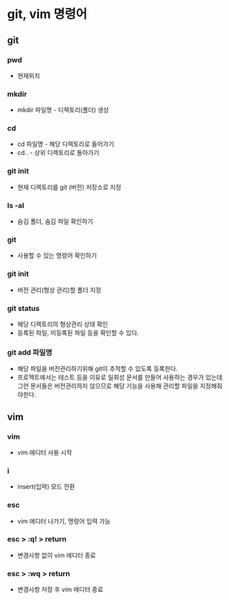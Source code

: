 # git, vim 명령어

## git

### pwd

* 현재위치

### mkdir

* mkdir 파일명 - 디렉토리\(폴더\) 생성

### cd

* cd 파일명 - 해당 디렉토리로 들어가기
* cd.. - 상위 디렉토리로 돌아가기

### git init

* 현재 디렉토리를 git \(버전\) 저장소로 지정

### ls -al

* 숨김 폴더, 숨김 파일 확인하기

### git

* 사용할 수 있는 명령어 확인하기

### git init

* 버전 관리\(형상 관리\)할 폴더 지정

### git status

* 해당 디렉토리의 형상관리 상태 확인
* 등록된 파일, 미등록된 파일 등을 확인할 수 있다.

### git add 파일명

* 해당 파일을 버전관리하기위해 git이 추적할 수 있도록 등록한다.
* 프로젝트에서는 테스트 등을 이유로 일회성 문서를 만들어 사용하는 경우가 있는데 그런 문서들은 버전관리하지 않으므로 해당 기능을 사용해 관리할 파일을 지정해줘야한다.

## vim

### vim

* vim 에디터 사용 시작

### i

* insert\(입력\) 모드 전환

### esc

* vim 에디터 나가기, 명령어 입력 가능

### esc &gt; :q! &gt; return

* 변경사항 없이 vim 에디터 종료

### esc &gt; :wq &gt; return

* 변경사항 저장 후 vim 에디터 종료

